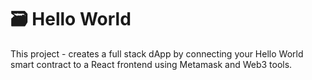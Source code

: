 # 🗃 Hello World 

This project - creates a full stack dApp by connecting your Hello World smart contract to a React frontend using Metamask and Web3 tools.

